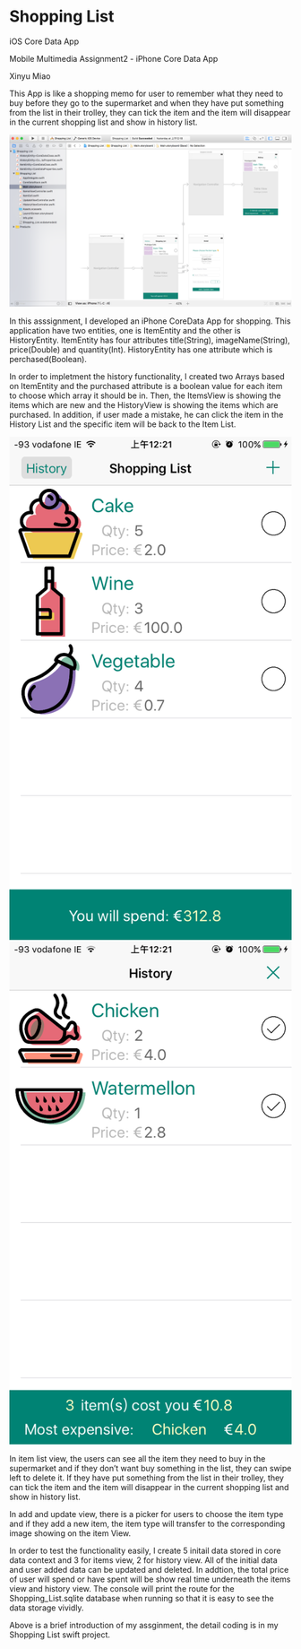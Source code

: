 # Shopping List
iOS Core Data App

Mobile Multimedia Assignment2 - iPhone Core Data App

Xinyu Miao

This App is like a shopping memo for user to remember what they need to buy before they go to the supermarket and when they have put something from the list in their trolley, they can tick the item and the item will disappear in the current shopping list and show in history list.

![image](https://github.com/LucyMiaoO/ShoppingList/blob/master/img/00.PNG)

In this asssignment, I developed an iPhone CoreData App for shopping. This application have two entities, one is ItemEntity and the other is HistoryEntity. ItemEntity has four attributes title(String), imageName(String), price(Double) and quantity(Int). HistoryEntity has one attribute which is perchased(Boolean).

In order to impletment the history functionality, I created two Arrays based on ItemEntity and the purchased attribute is a boolean value for each item to choose which array it should be in. Then, the ItemsView is showing the items which are new and the HistoryView is showing the items which are purchased. In addition, if user made a mistake, he can click the item in the History List and the specific item will be back to the Item List.

![image](https://github.com/LucyMiaoO/ShoppingList/blob/master/img/01.PNG) ![image](https://github.com/LucyMiaoO/ShoppingList/blob/master/img/02.PNG)

In item list view, the users can see all the item they need to buy in the supermarket and if they don’t want buy something in the list, they can swipe left to delete it. If they have put something from the list in their trolley, they can tick the item and the item will disappear in the current shopping list and show in history list.

In add and update view, there is a picker for users to choose the item type and if they add a new item, the item type will transfer to the corresponding image showing on the item View.

In order to test the functionality easily, I create 5 initail data stored in core data context and 3 for items view, 2 for history view. All of the initial data and user added data can be updated and deleted. In addtion, the total price of user will spend or have spent will be show real time underneath the items view and history view. The console will print the route for the Shopping_List.sqlite database when running so that it is easy to see the data storage vividly.

Above is a brief introduction of my assginment, the detail coding is in my Shopping List swift project.
